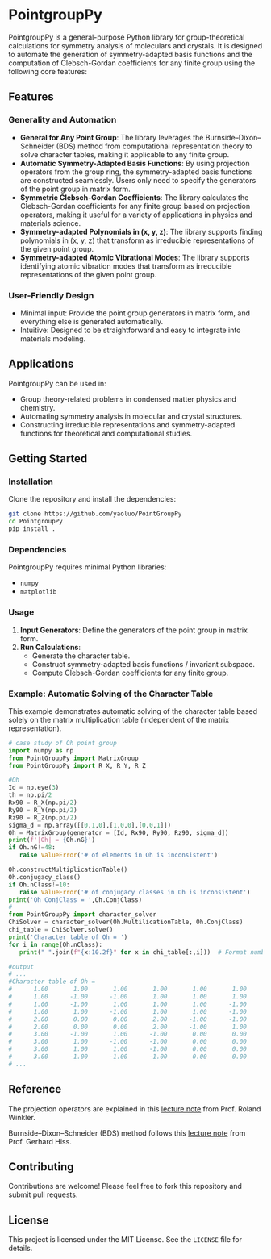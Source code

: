 # PointgroupPy

PointgroupPy is a general-purpose Python library for group-theoretical calculations for symmetry analysis of moleculars and crystals. It is designed to automate the generation of symmetry-adapted basis functions and the computation of Clebsch-Gordan coefficients for any finite group using the following core features:

## Features

### Generality and Automation
- **General for Any Point Group**: The library leverages the Burnside–Dixon–Schneider (BDS) method from computational representation theory to solve character tables, making it applicable to any finite group. 
- **Automatic Symmetry-Adapted Basis Functions**: By using projection operators from the group ring, the symmetry-adapted basis functions are constructed seamlessly. Users only need to specify the generators of the point group in matrix form.
- **Symmetric Clebsch-Gordan Coefficients**: The library calculates the Clebsch-Gordan coefficients for any finite group based on projection operators, making it useful for a variety of applications in physics and materials science.
- **Symmetry-adapted Polynomials in (x, y, z)**: The library supports finding polynomials in (x, y, z) that transform as irreducible representations of the given point group.
- **Symmetry-adapted Atomic Vibrational Modes**: The library supports identifying atomic vibration modes that transform as irreducible representations of the given point group. 

### User-Friendly Design
- Minimal input: Provide the point group generators in matrix form, and everything else is generated automatically.
- Intuitive: Designed to be straightforward and easy to integrate into materials modeling. 

## Applications
PointgroupPy can be used in:
- Group theory-related problems in condensed matter physics and chemistry.
- Automating symmetry analysis in molecular and crystal structures.
- Constructing irreducible representations and symmetry-adapted functions for theoretical and computational studies.

## Getting Started


### Installation
Clone the repository and install the dependencies:
```bash
git clone https://github.com/yaoluo/PointGroupPy
cd PointgroupPy
pip install . 
```
### Dependencies
PointgroupPy requires minimal Python libraries:
- `numpy`
- `matplotlib`
  

### Usage

1. **Input Generators**: Define the generators of the point group in matrix form.
2. **Run Calculations**:
   - Generate the character table.
   - Construct symmetry-adapted basis functions / invariant subspace. 
   - Compute Clebsch-Gordan coefficients for any finite group.

### Example: Automatic Solving of the Character Table
This example demonstrates automatic solving of the character table based solely on the matrix multiplication table (independent of the matrix representation).

```python
# case study of Oh point group 
import numpy as np 
from PointGroupPy import MatrixGroup
from PointGroupPy import R_X, R_Y, R_Z 

#Oh 
Id = np.eye(3)
th = np.pi/2
Rx90 = R_X(np.pi/2)
Ry90 = R_Y(np.pi/2)
Rz90 = R_Z(np.pi/2)
sigma_d = np.array([[0,1,0],[1,0,0],[0,0,1]])
Oh = MatrixGroup(generator = [Id, Rx90, Ry90, Rz90, sigma_d])
print(f'|Oh| = {Oh.nG}')
if Oh.nG!=48:
   raise ValueError('# of elements in Oh is inconsistent')

Oh.constructMultiplicationTable()
Oh.conjugacy_class()
if Oh.nClass!=10:
   raise ValueError('# of conjugacy classes in Oh is inconsistent')
print('Oh ConjClass = ',Oh.ConjClass)
# 
from PointGroupPy import character_solver
ChiSolver = character_solver(Oh.MultilicationTable, Oh.ConjClass)
chi_table = ChiSolver.solve()
print('Character table of Oh = ')
for i in range(Oh.nClass):
   print(" ".join(f"{x:10.2f}" for x in chi_table[:,i]))  # Format numbers to 2 decimal places

#output 
# ... 
#Character table of Oh = 
#      1.00       1.00       1.00       1.00       1.00       1.00       1.00       1.00       1.00       1.00
#      1.00      -1.00      -1.00       1.00       1.00       1.00       1.00      -1.00      -1.00       1.00
#      1.00      -1.00       1.00       1.00       1.00      -1.00      -1.00      -1.00       1.00      -1.00
#      1.00       1.00      -1.00       1.00       1.00      -1.00      -1.00       1.00      -1.00      -1.00
#      2.00       0.00       0.00       2.00      -1.00      -1.00       2.00       0.00       0.00       2.00
#      2.00       0.00       0.00       2.00      -1.00       1.00      -2.00       0.00       0.00      -2.00
#      3.00      -1.00       1.00      -1.00       0.00       0.00      -1.00       1.00      -1.00       3.00
#      3.00       1.00      -1.00      -1.00       0.00       0.00      -1.00      -1.00       1.00       3.00
#      3.00       1.00       1.00      -1.00       0.00       0.00       1.00      -1.00      -1.00      -3.00
#      3.00      -1.00      -1.00      -1.00       0.00       0.00       1.00       1.00       1.00      -3.00
# ...
```


## Reference
The projection operators are explained in this [lecture note](https://www.niu.edu/rwinkler/teaching/group-11/g-lecture.pdf) from Prof. Roland Winkler. 

Burnside–Dixon–Schneider (BDS) method follows this [lecture note](http://www.math.rwth-aachen.de/~hiss/Presentations/Galway08_Lec1.pdf) from Prof. Gerhard Hiss. 



## Contributing
Contributions are welcome! Please feel free to fork this repository and submit pull requests.

## License
This project is licensed under the MIT License. See the `LICENSE` file for details.
